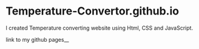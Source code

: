 # Temperature-Convertor.github.io
I created Temperature converting website using Html, CSS and JavaScript.

link to my github pages__
